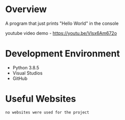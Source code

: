 # Overview

A program that just prints "Hello World" in the console

youtube video demo - https://youtu.be/Vlsx6Am672o

# Development Environment

 - Python 3.8.5
 - Visual Studios
 - GitHub

# Useful Websites

    no websites were used for the project